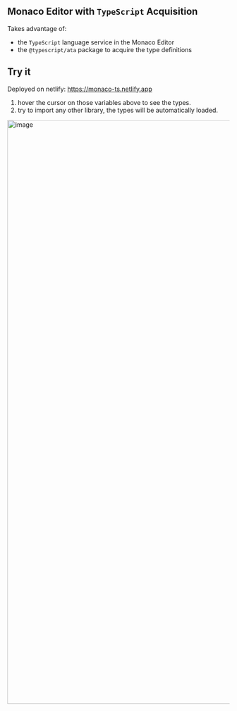 ## Monaco Editor with `TypeScript` Acquisition

Takes advantage of:
- the `TypeScript` language service in the Monaco Editor
- the `@typescript/ata` package to acquire the type definitions


## Try it

Deployed on netlify: https://monaco-ts.netlify.app

1. hover the cursor on those variables above to see the types.
2. try to import any other library, the types will be automatically loaded.

<img width="1326" alt="image" src="https://github.com/vaakian/monaco-ts/assets/30516060/7aac526f-7d58-485b-b80e-92921191a679">
